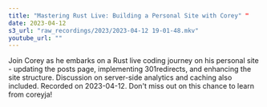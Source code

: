 ```yaml
---
title: "Mastering Rust Live: Building a Personal Site with Corey" "
date: 2023-04-12
s3_url: "raw_recordings/2023/2023-04-12 19-01-48.mkv"
youtube_url: ""
---
```



Join Corey as he embarks on a Rust live coding journey on his personal site - updating the posts page, implementing 301redirects, and enhancing the site structure. Discussion on server-side analytics and caching also included. Recorded on 2023-04-12. Don't miss out on this chance to learn from coreyja!

